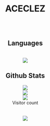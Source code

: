 <h1 align="center">ACECLEZ</h1>

<br>
<br>
<div align="center"> 
  <h2>Languages</h2>
  <br>
  <img src="https://github-readme-stats.vercel.app/api/top-langs/?username=ACECLEZ&count_private=true&show_icons=true&theme=onedark&layout=compact" align="middle"/>
  <br>
  <h2>Github Stats</h2>
  <img src="https://github-readme-stats.vercel.app/api?username=ACECLEZ&count_private=true&show_icons=true&theme=onedark" />
  <br>
  <img src="https://streak-stats.demolab.com/?user=ACECLEZ&theme=radical%22%20width=%2249%%22%20alt=%22streaks%20graph" />
  <br>
  <img src="https://github-readme-activity-graph.cyclic.app/graph?username=ACECLEZ&custom_title=ACECLEZ%27s%20GitHub%20Activity%20Graph&bg_color=141321&color=A9FEF7&line=626069&point=F8D847&area_color=FE428E&title_color=FE428E&area=true%22%20alt=%22TheTrustyPwo%27s%20Github%20Activity%20Graph%22%20width=%22100%" />
  <br>
  Visitor count
  <br>
  <br>
  <br>
  <img src="https://profile-counter.glitch.me/ACECLEZ/count.svg" />
</div>
